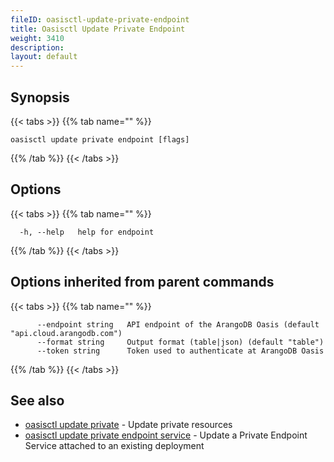 ```yaml
---
fileID: oasisctl-update-private-endpoint
title: Oasisctl Update Private Endpoint
weight: 3410
description: 
layout: default
---
```

## Synopsis



{{< tabs >}}
{{% tab name="" %}}
```
oasisctl update private endpoint [flags]
```
{{% /tab %}}
{{< /tabs >}}

## Options

{{< tabs >}}
{{% tab name="" %}}
```
  -h, --help   help for endpoint
```
{{% /tab %}}
{{< /tabs >}}

## Options inherited from parent commands

{{< tabs >}}
{{% tab name="" %}}
```
      --endpoint string   API endpoint of the ArangoDB Oasis (default "api.cloud.arangodb.com")
      --format string     Output format (table|json) (default "table")
      --token string      Token used to authenticate at ArangoDB Oasis
```
{{% /tab %}}
{{< /tabs >}}

## See also

* [oasisctl update private](oasisctl-update-private)	 - Update private resources
* [oasisctl update private endpoint service](oasisctl-update-private-endpoint-service)	 - Update a Private Endpoint Service attached to an existing deployment

